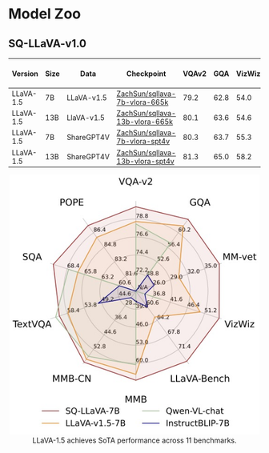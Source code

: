 # Model Zoo

## SQ-LLaVA-v1.0

| Version | Size | Data | Checkpoint | VQAv2 | GQA | VizWiz | SQA | TextVQA | POPE  | MM-Bench | MM-Bench-CN  | LLaVA-Bench-Wild | MM-Vet |
|----------|----------|-----------|-----------|---|---|---|---|---|---|---|---|---|---|
| LLaVA-1.5 | 7B | LLaVA-v1.5 | [ZachSun/sqllava-7b-vlora-665k](https://huggingface.co/ZachSun/sqllava-7b-vlora-665k) | 79.2 | 62.8 | 54.0 | 68.9 | 58.6 | 87.7  | 66.2 | 58.1  | 66.3 | 32.5 |
| LLaVA-1.5 | 13B | LlaVA-v1.5 | [ZachSun/sqllava-13b-vlora-665k](https://huggingface.co/ZachSun/sqllava-13b-vlora-665k) | 80.1 | 63.6 | 54.6 | 69.8 | 60.2 | 87.7  | 68.7 | 62.0  | 74.6 | 35.5 |
| LLaVA-1.5 | 7B | ShareGPT4V | [ZachSun/sqllava-7b-vlora-spt4v](https://huggingface.co/ZachSun/sqllava-7b-vlora-spt4v) | 80.3 | 63.7 | 55.3 | 70.5 | 60.5 | 87.2  | 66.6 | 60.0  | 74.3 | 37.6 |
| LLaVA-1.5 | 13B | ShareGPT4V | [ZachSun/sqllava-13b-vlora-spt4v](https://huggingface.co/ZachSun/sqllava-13b-vlora-spt4v) | 81.3 | 65.0 | 58.2 | 71.5 | 61.9 | 87.4  | 68.5 | 62.5 | 80.7 | 39.7 |



<p align="center">
  <img src="../images/2-2.jpg" width="500px"> <br>
  LLaVA-1.5 achieves SoTA performance across 11 benchmarks.
</p>



